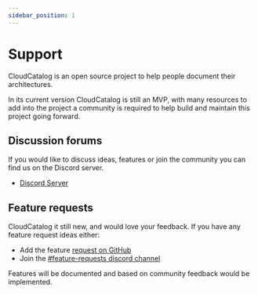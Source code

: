 ```yaml
---
sidebar_position: 1
---
```


# Support

CloudCatalog is an open source project to help people document their architectures.

In its current version CloudCatalog is still an MVP, with many resources to add into the project a community is required to help build and maintain this project going forward.

## Discussion forums

If you would like to discuss ideas, features or join the community you can find us on the Discord server.

- [Discord Server](https://discord.com/invite/d8Apdbhrkg)

## Feature requests

CloudCatalog it still new, and would love your feedback. If you have any feature request ideas either:

- Add the feature [request on GitHub](https://github.com/boyney123/cloudcatalog/issues?q=is%3Aissue+is%3Aopen+sort%3Aupdated-desc)
- Join the [#feature-requests discord channel](https://discord.com/invite/d8Apdbhrkg)

Features will be documented and based on community feedback would be implemented.



